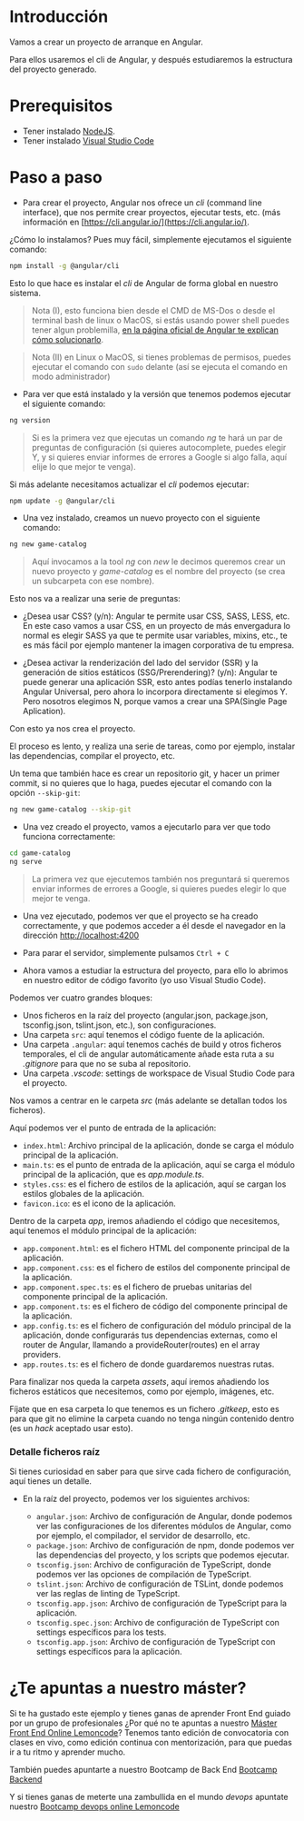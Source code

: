 # Introducción

Vamos a crear un proyecto de arranque en Angular.

Para ellos usaremos el cli de Angular, y después estudiaremos la estructura del proyecto generado.

# Prerequisitos

- Tener instalado [NodeJS](https://nodejs.org/en/).
- Tener instalado [Visual Studio Code](https://code.visualstudio.com/)

# Paso a paso

- Para crear el proyecto, Angular nos ofrece un _cli_ (command line interface), que nos permite crear proyectos, ejecutar tests, etc. (más información en [https://cli.angular.io/](https://cli.angular.io/).

¿Cómo lo instalamos? Pues muy fácil, simplemente ejecutamos el siguiente comando:

```bash
npm install -g @angular/cli
```

Esto lo que hace es instalar el _cli_ de Angular de forma global en nuestro sistema.

> Nota (I), esto funciona bien desde el CMD de MS-Dos o desde el terminal bash de linux o MacOS, si estás usando power shell puedes tener algun problemilla, [en la página oficial de Angular te explican cómo solucionarlo](https://angular.io/start).

> Nota (II) en Linux o MacOS, si tienes problemas de permisos, puedes ejecutar el comando con `sudo` delante (así se ejecuta el comando en modo administrador)

- Para ver que está instalado y la versión que tenemos podemos ejecutar el siguiente comando:

```bash
ng version
```

> Si es la primera vez que ejecutas un comando _ng_ te hará un par de preguntas de configuración (si quieres autocomplete, puedes elegir Y, y si quieres enviar informes de errores a Google si algo falla, aquí elije lo que mejor te venga).

Si más adelante necesitamos actualizar el _cli_ podemos ejecutar:

```bash
npm update -g @angular/cli
```

- Una vez instalado, creamos un nuevo proyecto con el siguiente comando:

```bash
ng new game-catalog
```

> Aquí invocamos a la tool _ng_ con _new_ le decimos queremos crear un nuevo proyecto y _game-catalog_ es el nombre del proyecto (se crea un subcarpeta con ese nombre).

Esto nos va a realizar una serie de preguntas:

- ¿Desea usar CSS? (y/n): Angular te permite usar CSS, SASS, LESS, etc. En este caso vamos a usar CSS, en un proyecto de más envergadura lo normal es elegir SASS ya que te permite usar variables, mixins, etc., te es más fácil por ejemplo mantener la imagen corporativa de tu empresa.

- ¿Desea activar la renderización del lado del servidor (SSR) y la generación de sitios estáticos (SSG/Prerendering)? (y/n): Angular te puede generar una aplicación SSR, esto antes podías tenerlo instalando Angular Universal, pero ahora lo incorpora directamente si elegimos Y. Pero nosotros elegimos N, porque vamos a crear una SPA(Single Page Aplication).

Con esto ya nos crea el proyecto.

El proceso es lento, y realiza una serie de tareas, como por ejemplo, instalar las dependencias, compilar el proyecto, etc.

Un tema que también hace es crear un repositorio git, y hacer un primer commit, si no quieres que lo haga, puedes ejecutar el comando con la opción `--skip-git`:

```bash
ng new game-catalog --skip-git
```

- Una vez creado el proyecto, vamos a ejecutarlo para ver que todo funciona correctamente:

```bash
cd game-catalog
ng serve
```

> La primera vez que ejecutemos también nos preguntará si queremos enviar informes de errores a Google, si quieres puedes elegir lo que mejor te venga.

- Una vez ejecutado, podemos ver que el proyecto se ha creado correctamente, y que podemos acceder a él desde el navegador en la dirección [http://localhost:4200](http://localhost:4200)

- Para parar el servidor, simplemente pulsamos `Ctrl + C`

- Ahora vamos a estudiar la estructura del proyecto, para ello lo abrimos en nuestro editor de código favorito (yo uso Visual Studio Code).

Podemos ver cuatro grandes bloques:

- Unos ficheros en la raíz del proyecto (angular.json, package.json, tsconfig.json, tslint.json, etc.), son configuraciones.
- Una carpeta `src`: aquí tenemos el código fuente de la aplicación.
- Una carpeta `.angular`: aquí tenemos cachés de build y otros ficheros temporales, el cli de angular automáticamente añade esta ruta a su _.gitignore_ para que no se suba al repositorio.
- Una carpeta _.vscode_: settings de workspace de Visual Studio Code para el proyecto.

Nos vamos a centrar en le carpeta _src_ (más adelante se detallan todos los ficheros).

Aquí podemos ver el punto de entrada de la aplicación:

- `index.html`: Archivo principal de la aplicación, donde se carga el módulo principal de la aplicación.
- `main.ts`: es el punto de entrada de la aplicación, aquí se carga el módulo principal de la aplicación, que es _app.module.ts_.
- `styles.css`: es el fichero de estilos de la aplicación, aquí se cargan los estilos globales de la aplicación.
- `favicon.ico`: es el icono de la aplicación.

Dentro de la carpeta _app_, iremos añadiendo el código que necesitemos, aquí tenemos el módulo principal de la aplicación:

- `app.component.html`: es el fichero HTML del componente principal de la aplicación.
- `app.component.css`: es el fichero de estilos del componente principal de la aplicación.
- `app.component.spec.ts`: es el fichero de pruebas unitarias del componente principal de la aplicación.
- `app.component.ts`: es el fichero de código del componente principal de la aplicación.
- `app.config.ts`: es el fichero de configuración del módulo principal de la aplicación, donde configurarás tus dependencias externas, como el router de Angular, llamando a provideRouter(routes) en el array providers.
- `app.routes.ts`: es el fichero de donde guardaremos nuestras rutas.

Para finalizar nos queda la carpeta _assets_, aquí iremos añadiendo los ficheros estáticos que necesitemos, como por ejemplo, imágenes, etc.

Fíjate que en esa carpeta lo que tenemos es un fichero _.gitkeep_, esto es para que git no elimine la carpeta cuando no tenga ningún contenido dentro (es un _hack_ aceptado usar esto).

### Detalle ficheros raíz

Si tienes curiosidad en saber para que sirve cada fichero de configuración, aquí tienes un detalle.

- En la raíz del proyecto, podemos ver los siguientes archivos:

  - `angular.json`: Archivo de configuración de Angular, donde podemos ver las configuraciones de los diferentes módulos de Angular, como por ejemplo, el compilador, el servidor de desarrollo, etc.
  - `package.json`: Archivo de configuración de npm, donde podemos ver las dependencias del proyecto, y los scripts que podemos ejecutar.
  - `tsconfig.json`: Archivo de configuración de TypeScript, donde podemos ver las opciones de compilación de TypeScript.
  - `tslint.json`: Archivo de configuración de TSLint, donde podemos ver las reglas de linting de TypeScript.
  - `tsconfig.app.json`: Archivo de configuración de TypeScript para la aplicación.
  - `tsconfig.spec.json`: Archivo de configuración de TypeScript con settings específicos para los tests.
  - `tsconfig.app.json`: Archivo de configuración de TypeScript con settings específicos para la aplicación.

# ¿Te apuntas a nuestro máster?

Si te ha gustado este ejemplo y tienes ganas de aprender Front End
guiado por un grupo de profesionales ¿Por qué no te apuntas a
nuestro [Máster Front End Online Lemoncode](https://lemoncode.net/master-frontend#inicio-banner)? Tenemos tanto edición de convocatoria
con clases en vivo, como edición continua con mentorización, para
que puedas ir a tu ritmo y aprender mucho.

También puedes apuntarte a nuestro Bootcamp de Back End [Bootcamp Backend](https://lemoncode.net/bootcamp-backend#inicio-banner)

Y si tienes ganas de meterte una zambullida en el mundo _devops_
apuntate nuestro [Bootcamp devops online Lemoncode](https://lemoncode.net/bootcamp-devops#bootcamp-devops/inicio)

